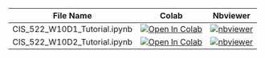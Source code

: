 | File Name | Colab | Nbviewer |
| --- | --- | --- |
| CIS_522_W10D1_Tutorial.ipynb | [![Open In Colab](https://colab.research.google.com/assets/colab-badge.svg?style=for-the-badge)](https://colab.research.google.com/github/CIS-522/course-content/blob/main/W10_NLP/students/CIS_522_W10D1_Tutorial.ipynb) | [![nbviewer](https://img.shields.io/badge/render-nbviewer-orange.svg?style=for-the-badge)](https://nbviewer.jupyter.org/github/https://github.com/CIS-522/course-content/blob/main/W10_NLP/students/CIS_522_W10D1_Tutorial.ipynb?flush_cache=true) | | CIS_522_W10D2_Tutorial.ipynb | [![Open In Colab](https://colab.research.google.com/assets/colab-badge.svg?style=for-the-badge)](https://colab.research.google.com/github/CIS-522/course-content/blob/main/W10_NLP/students/CIS_522_W10D2_Tutorial.ipynb) | [![nbviewer](https://img.shields.io/badge/render-nbviewer-orange.svg?style=for-the-badge)](https://nbviewer.jupyter.org/github/https://github.com/CIS-522/course-content/blob/main/W10_NLP/students/CIS_522_W10D2_Tutorial.ipynb?flush_cache=true) | | old-CIS_522_W10D2_Tutorial.ipynb | [![Open In Colab](https://colab.research.google.com/assets/colab-badge.svg?style=for-the-badge)](https://colab.research.google.com/github/CIS-522/course-content/blob/main/W10_NLP/students/old-CIS_522_W10D2_Tutorial.ipynb) | [![nbviewer](https://img.shields.io/badge/render-nbviewer-orange.svg?style=for-the-badge)](https://nbviewer.jupyter.org/github/https://github.com/CIS-522/course-content/blob/main/W10_NLP/students/old-CIS_522_W10D2_Tutorial.ipynb?flush_cache=true) | | CIS_522_W10D1_Tutorial.ipynb | [![Open In Colab](https://colab.research.google.com/assets/colab-badge.svg?style=for-the-badge)](https://colab.research.google.com/github/CIS-522/course-content/blob/main/W10_NLP/students/CIS_522_W10D1_Tutorial.ipynb) | [![nbviewer](https://img.shields.io/badge/render-nbviewer-orange.svg?style=for-the-badge)](https://nbviewer.jupyter.org/github/https://github.com/CIS-522/course-content/blob/main/W10_NLP/students/CIS_522_W10D1_Tutorial.ipynb?flush_cache=true) |
| CIS_522_W10D2_Tutorial.ipynb | [![Open In Colab](https://colab.research.google.com/assets/colab-badge.svg?style=for-the-badge)](https://colab.research.google.com/github/CIS-522/course-content/blob/main/W10_NLP/students/CIS_522_W10D2_Tutorial.ipynb) | [![nbviewer](https://img.shields.io/badge/render-nbviewer-orange.svg?style=for-the-badge)](https://nbviewer.jupyter.org/github/https://github.com/CIS-522/course-content/blob/main/W10_NLP/students/CIS_522_W10D2_Tutorial.ipynb?flush_cache=true) | | CIS_522_W10D2_Tutorial.ipynb | [![Open In Colab](https://colab.research.google.com/assets/colab-badge.svg?style=for-the-badge)](https://colab.research.google.com/github/CIS-522/course-content/blob/main/W10_NLP/students/CIS_522_W10D2_Tutorial.ipynb) | [![nbviewer](https://img.shields.io/badge/render-nbviewer-orange.svg?style=for-the-badge)](https://nbviewer.jupyter.org/github/https://github.com/CIS-522/course-content/blob/main/W10_NLP/students/CIS_522_W10D2_Tutorial.ipynb?flush_cache=true) | | old-CIS_522_W10D2_Tutorial.ipynb | [![Open In Colab](https://colab.research.google.com/assets/colab-badge.svg?style=for-the-badge)](https://colab.research.google.com/github/CIS-522/course-content/blob/main/W10_NLP/students/old-CIS_522_W10D2_Tutorial.ipynb) | [![nbviewer](https://img.shields.io/badge/render-nbviewer-orange.svg?style=for-the-badge)](https://nbviewer.jupyter.org/github/https://github.com/CIS-522/course-content/blob/main/W10_NLP/students/old-CIS_522_W10D2_Tutorial.ipynb?flush_cache=true) | | CIS_522_W10D2_Tutorial.ipynb | [![Open In Colab](https://colab.research.google.com/assets/colab-badge.svg?style=for-the-badge)](https://colab.research.google.com/github/CIS-522/course-content/blob/main/W10_NLP/students/CIS_522_W10D2_Tutorial.ipynb) | [![nbviewer](https://img.shields.io/badge/render-nbviewer-orange.svg?style=for-the-badge)](https://nbviewer.jupyter.org/github/https://github.com/CIS-522/course-content/blob/main/W10_NLP/students/CIS_522_W10D2_Tutorial.ipynb?flush_cache=true) |
